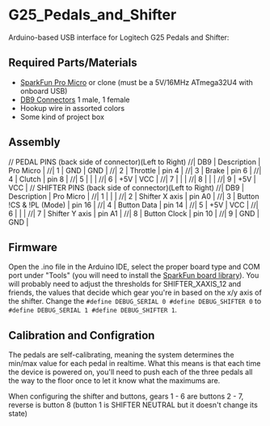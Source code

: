 # G25_Pedals_and_Shifter
Arduino-based USB interface for Logitech G25 Pedals and Shifter:

## Required Parts/Materials

* [SparkFun Pro Micro](https://www.sparkfun.com/products/12640) or clone (must be a 5V/16MHz ATmega32U4 with onboard USB)
* [DB9 Connectors](http://www.amazon.com/Female-Male-Solder-Adapter-Connectors/dp/B008MU0OR4/ref=sr_1_1?ie=UTF8&qid=1457291922&sr=8-1&keywords=db9+connectors) 1 male, 1 female
* Hookup wire in assorted colors
* Some kind of project box

## Assembly

// PEDAL PINS (back side of connector)(Left to Right)
//| DB9 | Description | Pro Micro   |
//|   1 | GND         | GND         |
//|   2 | Throttle    | pin 4       |
//|   3 | Brake       | pin 6       |
//|   4 | Clutch      | pin 8       |
//|   5 |             |             |
//|   6 | +5V         | VCC         |
//|   7 |             |             |
//|   8 |             |             |
//|   9 | +5V         | VCC         |
// SHIFTER PINS (back side of connector)(Left to Right)
//| DB9 | Description             | Pro Micro   |
//|   1 |                         |             |
//|   2 | Shifter X axis          | pin A0      |
//|   3 | Button !CS & !PL (Mode) | pin 16      |
//|   4 | Button Data             | pin 14      |
//|   5 | +5V                     | VCC         |
//|   6 |                         |             |
//|   7 | Shifter Y axis          | pin A1      |
//|   8 | Button Clock            | pin 10      |
//|   9 | GND                     | GND         |

## Firmware

Open the .ino file in the Arduino IDE, select the proper board type and COM port under "Tools" (you will need to install the [SparkFun board library](https://github.com/sparkfun/Arduino_Boards)).  You will probably need to adjust the thresholds for SHIFTER_XAXIS_12 and friends, the values that decide which gear you're in based on the x/y axis of the shifter.  Change the `#define DEBUG_SERIAL 0
#define DEBUG_SHIFTER 0` to `#define DEBUG_SERIAL 1
#define DEBUG_SHIFTER 1`.

## Calibration and Configration

The pedals are self-calibrating, meaning the system determines the min/max value for each pedal in realtime.  What this means is that each time the device is powered on, you'll need to push each of the three pedals all the way to the floor once to let it know what the maximums are.

When configuring the shifter and buttons, gears 1 - 6 are buttons 2 - 7, reverse is button 8 (button 1 is SHIFTER NEUTRAL but it doesn't change its state)
